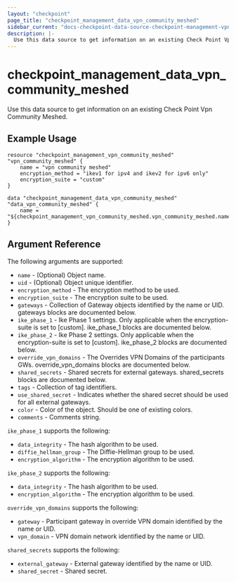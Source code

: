 ```yaml
---
layout: "checkpoint"
page_title: "checkpoint_management_data_vpn_community_meshed"
sidebar_current: "docs-checkpoint-data-source-checkpoint-management-vpn-community-meshed"
description: |-
  Use this data source to get information on an existing Check Point Vpn Community Meshed.
---
```


# checkpoint_management_data_vpn_community_meshed

Use this data source to get information on an existing Check Point Vpn Community Meshed.

## Example Usage


```hcl
resource "checkpoint_management_vpn_community_meshed" "vpn_community_meshed" {
    name = "vpn community meshed"
	encryption_method = "ikev1 for ipv4 and ikev2 for ipv6 only"
	encryption_suite = "custom"
}

data "checkpoint_management_data_vpn_community_meshed" "data_vpn_community_meshed" {
    name = "${checkpoint_management_vpn_community_meshed.vpn_community_meshed.name}"
}
```

## Argument Reference

The following arguments are supported:

* `name` - (Optional) Object name.
* `uid` - (Optional) Object unique identifier.
* `encryption_method` - The encryption method to be used. 
* `encryption_suite` - The encryption suite to be used. 
* `gateways` - Collection of Gateway objects identified by the name or UID. gateways blocks are documented below.
* `ike_phase_1` - Ike Phase 1 settings. Only applicable when the encryption-suite is set to [custom]. ike_phase_1 blocks are documented below.
* `ike_phase_2` - Ike Phase 2 settings. Only applicable when the encryption-suite is set to [custom]. ike_phase_2 blocks are documented below.
* `override_vpn_domains` - The Overrides VPN Domains of the participants GWs. override_vpn_domains blocks are documented below.
* `shared_secrets` - Shared secrets for external gateways. shared_secrets blocks are documented below.
* `tags` - Collection of tag identifiers.
* `use_shared_secret` - Indicates whether the shared secret should be used for all external gateways. 
* `color` - Color of the object. Should be one of existing colors. 
* `comments` - Comments string. 


`ike_phase_1` supports the following:

* `data_integrity` - The hash algorithm to be used. 
* `diffie_hellman_group` - The Diffie-Hellman group to be used. 
* `encryption_algorithm` - The encryption algorithm to be used. 


`ike_phase_2` supports the following:

* `data_integrity` - The hash algorithm to be used. 
* `encryption_algorithm` - The encryption algorithm to be used. 


`override_vpn_domains` supports the following:

* `gateway` - Participant gateway in override VPN domain identified by the name or UID. 
* `vpn_domain` - VPN domain network identified by the name or UID. 


`shared_secrets` supports the following:

* `external_gateway` - External gateway identified by the name or UID. 
* `shared_secret` - Shared secret. 